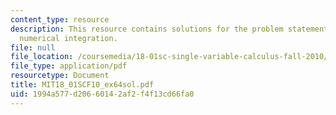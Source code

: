 ```yaml
---
content_type: resource
description: This resource contains solutions for the problem statements related to
  numerical integration.
file: null
file_location: /coursemedia/18-01sc-single-variable-calculus-fall-2010/1994a577d20660142af2f4f13cd66fa0_MIT18_01SCF10_ex64sol.pdf
file_type: application/pdf
resourcetype: Document
title: MIT18_01SCF10_ex64sol.pdf
uid: 1994a577-d206-6014-2af2-f4f13cd66fa0
---
```

